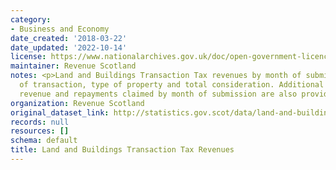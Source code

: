 ```yaml
---
category:
- Business and Economy
date_created: '2018-03-22'
date_updated: '2022-10-14'
license: https://www.nationalarchives.gov.uk/doc/open-government-licence/version/3/
maintainer: Revenue Scotland
notes: <p>Land and Buildings Transaction Tax revenues by month of submission, type
  of transaction, type of property and total consideration. Additional Dwelling Supplement
  revenue and repayments claimed by month of submission are also provided.</p>
organization: Revenue Scotland
original_dataset_link: http://statistics.gov.scot/data/land-and-buildings-transaction-tax-revenues
records: null
resources: []
schema: default
title: Land and Buildings Transaction Tax Revenues
---
```

